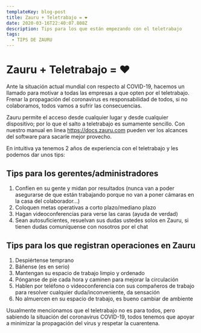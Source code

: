 ```yaml
---
templateKey: blog-post
title: Zauru + Teletrabajo = ❤
date: 2020-03-16T22:40:07.808Z
description: Tips para los que están empezando con el teletrabajo
tags:
  - TIPS DE ZAURU
---
```

# Zauru + Teletrabajo = ❤

Ante la situación actual mundial con respecto al COVID-19, hacemos un llamado para motivar a todas las empresas a que opten por el teletrabajo. Frenar la propagación del coronavirus es responsabilidad de todos, si no colaboramos, todos vamos a sufrir las consecuencias.

Zauru permite el acceso desde cualquier lugar y desde cualquier dispositivo; por lo que el salto a teletrabajo es sumamente sencillo. Con nuestro manual en linea https://docs.zauru.com pueden ver los alcances del software para sacarle mejor provecho.

En intuitiva ya tenemos 2 años de experiencia con el teletrabajo y les podemos dar unos tips:



## Tips para los gerentes/administradores

1. Confíen en su gente y midan por resultados (nunca van a poder asegurarse de que están trabajando porque no van a poner cámaras en la casa del colaborador...)
2. Coloquen metas operativas a corto plazo/mediano plazo
3. Hagan videoconferencias para verse las caras (ayuda de verdad)
4. Sean autosuficientes, resuelvan sus dudas ustedes solos en Zauru, si tienen dudas comuníquense con nosotros por el chat 

## Tips para los que registran operaciones en Zauru

1. Despiértense temprano
2. Báñense (es en serio)
3. Mantengan su espacio de trabajo limpio y ordenado
4. Pónganse de pie cada hora y caminen para mejorar la circulación
5. Hablen por teléfono o videoconferencia con sus compañeros de trabajo para resolver cualquier duda/inconveniente, da sensación 
6. No almuercen en su espacio de trabajo, es bueno cambiar de ambiente

 

Usualmente mencionamos que el teletrabajo no es para todos, pero sabiendo la situación del coronavirus COVID-19, todos tenemos que apoyar a minimizar la propagación del virus y respetar la cuarentena.
